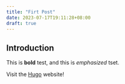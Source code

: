 ```yaml
---
title: "Firt Post"
date: 2023-07-17T19:11:28+08:00
draft: true
---
```


## Introduction

This is **bold** test, and this is *emphasized* tset.

Visit the [Hugo](https://gohugo.io) website!
